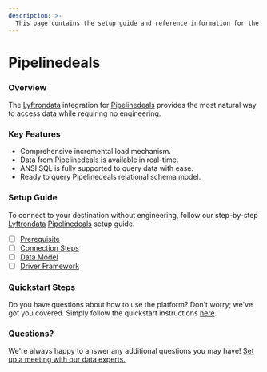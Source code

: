 ```yaml
---
description: >-
  This page contains the setup guide and reference information for the Pipelinedeals source connector.
---
```


# Pipelinedeals

### Overview

The [Lyftrondata](https://www.lyftrondata.com/) integration for [Pipelinedeals](None) provides the most natural way to access data while requiring no engineering.

### Key Features

* Comprehensive incremental load mechanism.
* Data from Pipelinedeals is available in real-time.&#x20;
* ANSI SQL is fully supported to query data with ease.
* Ready to query Pipelinedeals relational schema model.

### Setup Guide

To connect to your destination without engineering, follow our step-by-step [Lyftrondata](https://www.lyftrondata.com/)  [Pipelinedeals](None) setup guide.

* [ ] [Prerequisite](prerequisite.md)
* [ ] [Connection Steps](connection-steps.md)
* [ ] [Data Model](data-model/erd.md)
* [ ] [Driver Framework](driver-framework/)

### Quickstart Steps

Do you have questions about how to use the platform? Don't worry; we've got you covered. Simply follow the quickstart instructions [here](../README.md).

### Questions? <a href="#questions" id="questions"></a>

We're always happy to answer any additional questions you may have! [Set up a meeting with our data experts.](https://www.lyftrondata.com/book-a-meeting/)

